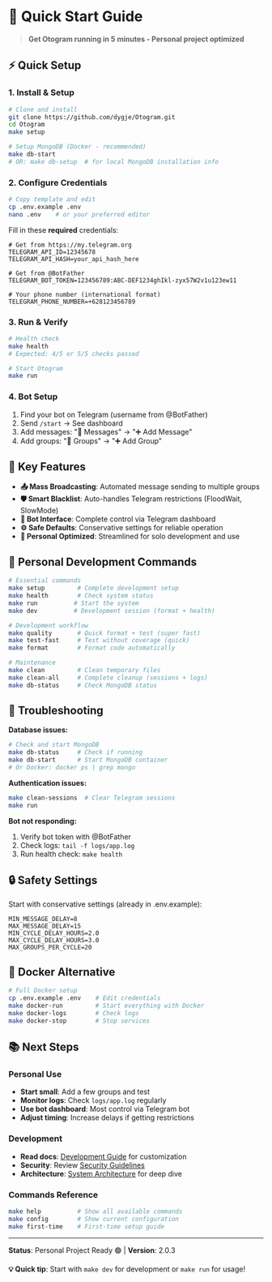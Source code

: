 # 🚀 Quick Start Guide

> **Get Otogram running in 5 minutes - Personal project optimized**

## ⚡ Quick Setup

### 1. Install & Setup
```bash
# Clone and install
git clone https://github.com/dygje/Otogram.git
cd Otogram
make setup

# Setup MongoDB (Docker - recommended)
make db-start
# OR: make db-setup  # for local MongoDB installation info
```

### 2. Configure Credentials
```bash
# Copy template and edit
cp .env.example .env
nano .env    # or your preferred editor
```

Fill in these **required** credentials:
```env
# Get from https://my.telegram.org
TELEGRAM_API_ID=12345678
TELEGRAM_API_HASH=your_api_hash_here

# Get from @BotFather
TELEGRAM_BOT_TOKEN=123456789:ABC-DEF1234ghIkl-zyx57W2v1u123ew11

# Your phone number (international format)
TELEGRAM_PHONE_NUMBER=+628123456789
```

### 3. Run & Verify
```bash
# Health check
make health
# Expected: 4/5 or 5/5 checks passed

# Start Otogram
make run
```

### 4. Bot Setup
1. Find your bot on Telegram (username from @BotFather)
2. Send `/start` → See dashboard
3. Add messages: "📝 Messages" → "➕ Add Message"
4. Add groups: "👥 Groups" → "➕ Add Group"

## 🎯 Key Features

- **📤 Mass Broadcasting**: Automated message sending to multiple groups
- **🛡️ Smart Blacklist**: Auto-handles Telegram restrictions (FloodWait, SlowMode)
- **🤖 Bot Interface**: Complete control via Telegram dashboard
- **⚙️ Safe Defaults**: Conservative settings for reliable operation
- **🔧 Personal Optimized**: Streamlined for solo development and use

## 🔧 Personal Development Commands

```bash
# Essential commands
make setup         # Complete development setup
make health        # Check system status
make run          # Start the system
make dev          # Development session (format + health)

# Development workflow
make quality       # Quick format + test (super fast)
make test-fast     # Test without coverage (quick)
make format        # Format code automatically

# Maintenance
make clean         # Clean temporary files
make clean-all     # Complete cleanup (sessions + logs)
make db-status     # Check MongoDB status
```

## 🚨 Troubleshooting

**Database issues:**
```bash
# Check and start MongoDB
make db-status     # Check if running
make db-start      # Start MongoDB container
# Or Docker: docker ps | grep mongo
```

**Authentication issues:**
```bash
make clean-sessions  # Clear Telegram sessions
make run
```

**Bot not responding:**
1. Verify bot token with @BotFather
2. Check logs: `tail -f logs/app.log`
3. Run health check: `make health`

## 🔒 Safety Settings

Start with conservative settings (already in .env.example):
```env
MIN_MESSAGE_DELAY=8
MAX_MESSAGE_DELAY=15  
MIN_CYCLE_DELAY_HOURS=2.0
MAX_CYCLE_DELAY_HOURS=3.0
MAX_GROUPS_PER_CYCLE=20
```

## 🐳 Docker Alternative

```bash
# Full Docker setup
cp .env.example .env    # Edit credentials
make docker-run         # Start everything with Docker
make docker-logs        # Check logs
make docker-stop        # Stop services
```

## 📚 Next Steps

### Personal Use
- **Start small**: Add a few groups and test
- **Monitor logs**: Check `logs/app.log` regularly
- **Use bot dashboard**: Most control via Telegram bot
- **Adjust timing**: Increase delays if getting restrictions

### Development
- **Read docs**: [Development Guide](CONTRIBUTING.md) for customization
- **Security**: Review [Security Guidelines](SECURITY.md)
- **Architecture**: [System Architecture](ARCHITECTURE.md) for deep dive

### Commands Reference
```bash
make help          # Show all available commands
make config        # Show current configuration
make first-time    # First-time setup guide
```

---

**Status**: Personal Project Ready 🟢 | **Version**: 2.0.3

**💡 Quick tip**: Start with `make dev` for development or `make run` for usage!